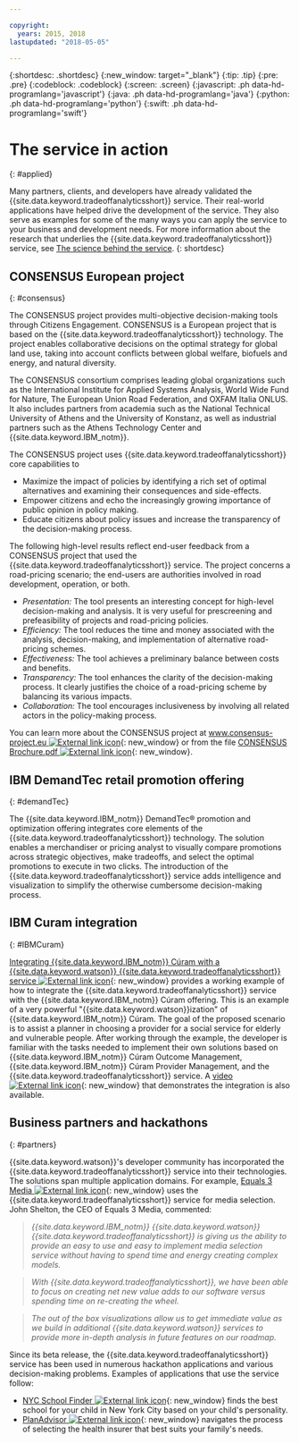 ```yaml
---

copyright:
  years: 2015, 2018
lastupdated: "2018-05-05"

---
```


{:shortdesc: .shortdesc}
{:new_window: target="_blank"}
{:tip: .tip}
{:pre: .pre}
{:codeblock: .codeblock}
{:screen: .screen}
{:javascript: .ph data-hd-programlang='javascript'}
{:java: .ph data-hd-programlang='java'}
{:python: .ph data-hd-programlang='python'}
{:swift: .ph data-hd-programlang='swift'}

# The service in action
{: #applied}

Many partners, clients, and developers have already validated the {{site.data.keyword.tradeoffanalyticsshort}} service. Their real-world applications have helped drive the development of the service. They also serve as examples for some of the many ways you can apply the service to your business and development needs. For more information about the research that underlies the {{site.data.keyword.tradeoffanalyticsshort}} service, see [The science behind the service](/docs/services/tradeoff-analytics/science.html).
{: shortdesc}

## CONSENSUS European project
{: #consensus}

The CONSENSUS project provides multi-objective decision-making tools through Citizens Engagement. CONSENSUS is a European project that is based on the {{site.data.keyword.tradeoffanalyticsshort}} technology. The project enables collaborative decisions on the optimal strategy for global land use, taking into account conflicts between global welfare, biofuels and energy, and natural diversity.

The CONSENSUS consortium comprises leading global organizations such as the International Institute for Applied Systems Analysis, World Wide Fund for Nature, The European Union Road Federation, and OXFAM Italia ONLUS. It also includes partners from academia such as the National Technical University of Athens and the University of Konstanz, as well as industrial partners such as the Athens Technology Center and {{site.data.keyword.IBM_notm}}.

The CONSENSUS project uses {{site.data.keyword.tradeoffanalyticsshort}} core capabilities to

-   Maximize the impact of policies by identifying a rich set of optimal alternatives and examining their consequences and side-effects.
-   Empower citizens and echo the increasingly growing importance of public opinion in policy making.
-   Educate citizens about policy issues and increase the transparency of the decision-making process.

The following high-level results reflect end-user feedback from a CONSENSUS project that used the {{site.data.keyword.tradeoffanalyticsshort}} service. The project concerns a road-pricing scenario; the end-users are authorities involved in road development, operation, or both.

-   *Presentation:* The tool presents an interesting concept for high-level decision-making and analysis. It is very useful for prescreening and prefeasibility of projects and road-pricing policies.
-   *Efficiency:* The tool reduces the time and money associated with the analysis, decision-making, and implementation of alternative road-pricing schemes.
-   *Effectiveness:* The tool achieves a preliminary balance between costs and benefits.
-   *Transparency:* The tool enhances the clarity of the decision-making process. It clearly justifies the choice of a road-pricing scheme by balancing its various impacts.
-   *Collaboration:* The tool encourages inclusiveness by involving all related actors in the policy-making process.

You can learn more about the CONSENSUS project at [www.consensus-project.eu ![External link icon](../../icons/launch-glyph.svg "External link icon")](http://www.consensus-project.eu){: new_window} or from the file [CONSENSUS Brochure.pdf ![External link icon](../../icons/launch-glyph.svg "External link icon")](http://www.consensus-project.eu/sites/default/files/CONSENSUS%20Brochure.pdf){: new_window}.

## IBM DemandTec retail promotion offering
{: #demandTec}

The {{site.data.keyword.IBM_notm}} DemandTec&reg; promotion and optimization offering integrates core elements of the {{site.data.keyword.tradeoffanalyticsshort}} technology. The solution enables a merchandiser or pricing analyst to visually compare promotions across strategic objectives, make tradeoffs, and select the optimal promotions to execute in two clicks. The introduction of the {{site.data.keyword.tradeoffanalyticsshort}} service adds intelligence and visualization to simplify the otherwise cumbersome decision-making process.

## IBM Curam integration
{: #IBMCuram}

[Integrating {{site.data.keyword.IBM_notm}} C&uacute;ram with a {{site.data.keyword.watson}} {{site.data.keyword.tradeoffanalyticsshort}} service ![External link icon](../../icons/launch-glyph.svg "External link icon")](https://www.ibm.com/developerworks/community/blogs/5e15a5a7-d4d6-4880-bd9c-e6819061a832/entry/Integrating_IBM_C%C3%BAram_with_a_Watson_Tradeoff_Analytics_service?lang=en){: new_window} provides a working example of how to integrate the {{site.data.keyword.tradeoffanalyticsshort}} service with the {{site.data.keyword.IBM_notm}} C&uacute;ram offering. This is an example of a very powerful "{{site.data.keyword.watson}}ization" of {{site.data.keyword.IBM_notm}} C&uacute;ram. The goal of the proposed scenario is to assist a planner in choosing a provider for a social service for elderly and vulnerable people. After working through the example, the developer is familiar with the tasks needed to implement their own solutions based on {{site.data.keyword.IBM_notm}} C&uacute;ram Outcome Management, {{site.data.keyword.IBM_notm}} C&uacute;ram Provider Management, and the {{site.data.keyword.tradeoffanalyticsshort}} service. A [video ![External link icon](../../icons/launch-glyph.svg "External link icon")](https://www.youtube.com/watch?v=BY0Rv6-Wldk){: new_window} that demonstrates the integration is also available.

## Business partners and hackathons
{: #partners}

{{site.data.keyword.watson}}'s developer community has incorporated the {{site.data.keyword.tradeoffanalyticsshort}} service into their technologies. The solutions span multiple application domains. For example, [Equals 3 Media ![External link icon](../../icons/launch-glyph.svg "External link icon")](http://www.equals3media.com/){: new_window} uses the {{site.data.keyword.tradeoffanalyticsshort}} service for media selection. John Shelton, the CEO of Equals 3 Media, commented:

> *{{site.data.keyword.IBM_notm}} {{site.data.keyword.watson}} {{site.data.keyword.tradeoffanalyticsshort}} is giving us the ability to provide an easy to use and easy to implement media selection service without having to spend time and energy creating complex models.*

> *With {{site.data.keyword.tradeoffanalyticsshort}}, we have been able to focus on creating net new value adds to our software versus spending time on re-creating the wheel.*

> *The out of the box visualizations allow us to get immediate value as we build in additional {{site.data.keyword.watson}} services to provide more in-depth analysis in future features on our roadmap.*

Since its beta release, the {{site.data.keyword.tradeoffanalyticsshort}} service has been used in numerous hackathon applications and various decision-making problems. Examples of applications that use the service follow:

-   [NYC School Finder ![External link icon](../../icons/launch-glyph.svg "External link icon")](http://nycschoolfinder.mybluemix.net/){: new_window} finds the best school for your child in New York City based on your child's personality.
-   [PlanAdvisor ![External link icon](../../icons/launch-glyph.svg "External link icon")](http://challengepost.com/software/planadvisor){: new_window} navigates the process of selecting the health insurer that best suits your family's needs.

